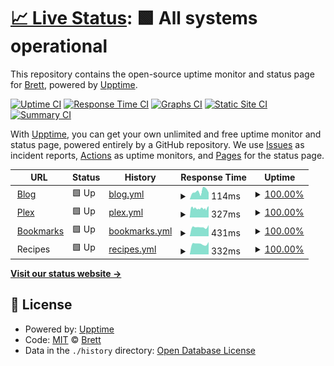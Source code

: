 # [📈 Live Status](https://brettinternet.com): <!--live status--> **🟩 All systems operational**

This repository contains the open-source uptime monitor and status page for [Brett](https://brettinternet.com), powered by [Upptime](https://github.com/upptime/upptime).

[![Uptime CI](https://github.com/brettinternet/status/workflows/Uptime%20CI/badge.svg)](https://github.com/brettinternet/status/actions?query=workflow%3A%22Uptime+CI%22)
[![Response Time CI](https://github.com/brettinternet/status/workflows/Response%20Time%20CI/badge.svg)](https://github.com/brettinternet/status/actions?query=workflow%3A%22Response+Time+CI%22)
[![Graphs CI](https://github.com/brettinternet/status/workflows/Graphs%20CI/badge.svg)](https://github.com/brettinternet/status/actions?query=workflow%3A%22Graphs+CI%22)
[![Static Site CI](https://github.com/brettinternet/status/workflows/Static%20Site%20CI/badge.svg)](https://github.com/brettinternet/status/actions?query=workflow%3A%22Static+Site+CI%22)
[![Summary CI](https://github.com/brettinternet/status/workflows/Summary%20CI/badge.svg)](https://github.com/brettinternet/status/actions?query=workflow%3A%22Summary+CI%22)

With [Upptime](https://upptime.js.org), you can get your own unlimited and free uptime monitor and status page, powered entirely by a GitHub repository. We use [Issues](https://github.com/brettinternet/status/issues) as incident reports, [Actions](https://github.com/brettinternet/status/actions) as uptime monitors, and [Pages](https://brettinternet.com) for the status page.

<!--start: status pages-->
<!-- This summary is generated by Upptime (https://github.com/upptime/upptime) -->
<!-- Do not edit this manually, your changes will be overwritten -->
<!-- prettier-ignore -->
| URL | Status | History | Response Time | Uptime |
| --- | ------ | ------- | ------------- | ------ |
| <img alt="" src="https://favicons.githubusercontent.com/brettinternet.com" height="13"> [Blog](https://brettinternet.com) | 🟩 Up | [blog.yml](https://github.com/brettinternet/status/commits/HEAD/history/blog.yml) | <details><summary><img alt="Response time graph" src="./graphs/blog/response-time-week.png" height="20"> 114ms</summary><br><a href="https://status.brettinternet.com/history/blog"><img alt="Response time 149" src="https://img.shields.io/endpoint?url=https%3A%2F%2Fraw.githubusercontent.com%2Fbrettinternet%2Fstatus%2FHEAD%2Fapi%2Fblog%2Fresponse-time.json"></a><br><a href="https://status.brettinternet.com/history/blog"><img alt="24-hour response time 97" src="https://img.shields.io/endpoint?url=https%3A%2F%2Fraw.githubusercontent.com%2Fbrettinternet%2Fstatus%2FHEAD%2Fapi%2Fblog%2Fresponse-time-day.json"></a><br><a href="https://status.brettinternet.com/history/blog"><img alt="7-day response time 114" src="https://img.shields.io/endpoint?url=https%3A%2F%2Fraw.githubusercontent.com%2Fbrettinternet%2Fstatus%2FHEAD%2Fapi%2Fblog%2Fresponse-time-week.json"></a><br><a href="https://status.brettinternet.com/history/blog"><img alt="30-day response time 118" src="https://img.shields.io/endpoint?url=https%3A%2F%2Fraw.githubusercontent.com%2Fbrettinternet%2Fstatus%2FHEAD%2Fapi%2Fblog%2Fresponse-time-month.json"></a><br><a href="https://status.brettinternet.com/history/blog"><img alt="1-year response time 149" src="https://img.shields.io/endpoint?url=https%3A%2F%2Fraw.githubusercontent.com%2Fbrettinternet%2Fstatus%2FHEAD%2Fapi%2Fblog%2Fresponse-time-year.json"></a></details> | <details><summary><a href="https://status.brettinternet.com/history/blog">100.00%</a></summary><a href="https://status.brettinternet.com/history/blog"><img alt="All-time uptime 100.00%" src="https://img.shields.io/endpoint?url=https%3A%2F%2Fraw.githubusercontent.com%2Fbrettinternet%2Fstatus%2FHEAD%2Fapi%2Fblog%2Fuptime.json"></a><br><a href="https://status.brettinternet.com/history/blog"><img alt="24-hour uptime 100.00%" src="https://img.shields.io/endpoint?url=https%3A%2F%2Fraw.githubusercontent.com%2Fbrettinternet%2Fstatus%2FHEAD%2Fapi%2Fblog%2Fuptime-day.json"></a><br><a href="https://status.brettinternet.com/history/blog"><img alt="7-day uptime 100.00%" src="https://img.shields.io/endpoint?url=https%3A%2F%2Fraw.githubusercontent.com%2Fbrettinternet%2Fstatus%2FHEAD%2Fapi%2Fblog%2Fuptime-week.json"></a><br><a href="https://status.brettinternet.com/history/blog"><img alt="30-day uptime 100.00%" src="https://img.shields.io/endpoint?url=https%3A%2F%2Fraw.githubusercontent.com%2Fbrettinternet%2Fstatus%2FHEAD%2Fapi%2Fblog%2Fuptime-month.json"></a><br><a href="https://status.brettinternet.com/history/blog"><img alt="1-year uptime 100.00%" src="https://img.shields.io/endpoint?url=https%3A%2F%2Fraw.githubusercontent.com%2Fbrettinternet%2Fstatus%2FHEAD%2Fapi%2Fblog%2Fuptime-year.json"></a></details>
| <img alt="" src="https://favicons.githubusercontent.com/plex.brettgardiner.net" height="13"> [Plex](https://plex.brettgardiner.net) | 🟩 Up | [plex.yml](https://github.com/brettinternet/status/commits/HEAD/history/plex.yml) | <details><summary><img alt="Response time graph" src="./graphs/plex/response-time-week.png" height="20"> 327ms</summary><br><a href="https://status.brettinternet.com/history/plex"><img alt="Response time 603" src="https://img.shields.io/endpoint?url=https%3A%2F%2Fraw.githubusercontent.com%2Fbrettinternet%2Fstatus%2FHEAD%2Fapi%2Fplex%2Fresponse-time.json"></a><br><a href="https://status.brettinternet.com/history/plex"><img alt="24-hour response time 381" src="https://img.shields.io/endpoint?url=https%3A%2F%2Fraw.githubusercontent.com%2Fbrettinternet%2Fstatus%2FHEAD%2Fapi%2Fplex%2Fresponse-time-day.json"></a><br><a href="https://status.brettinternet.com/history/plex"><img alt="7-day response time 327" src="https://img.shields.io/endpoint?url=https%3A%2F%2Fraw.githubusercontent.com%2Fbrettinternet%2Fstatus%2FHEAD%2Fapi%2Fplex%2Fresponse-time-week.json"></a><br><a href="https://status.brettinternet.com/history/plex"><img alt="30-day response time 323" src="https://img.shields.io/endpoint?url=https%3A%2F%2Fraw.githubusercontent.com%2Fbrettinternet%2Fstatus%2FHEAD%2Fapi%2Fplex%2Fresponse-time-month.json"></a><br><a href="https://status.brettinternet.com/history/plex"><img alt="1-year response time 603" src="https://img.shields.io/endpoint?url=https%3A%2F%2Fraw.githubusercontent.com%2Fbrettinternet%2Fstatus%2FHEAD%2Fapi%2Fplex%2Fresponse-time-year.json"></a></details> | <details><summary><a href="https://status.brettinternet.com/history/plex">100.00%</a></summary><a href="https://status.brettinternet.com/history/plex"><img alt="All-time uptime 100.00%" src="https://img.shields.io/endpoint?url=https%3A%2F%2Fraw.githubusercontent.com%2Fbrettinternet%2Fstatus%2FHEAD%2Fapi%2Fplex%2Fuptime.json"></a><br><a href="https://status.brettinternet.com/history/plex"><img alt="24-hour uptime 100.00%" src="https://img.shields.io/endpoint?url=https%3A%2F%2Fraw.githubusercontent.com%2Fbrettinternet%2Fstatus%2FHEAD%2Fapi%2Fplex%2Fuptime-day.json"></a><br><a href="https://status.brettinternet.com/history/plex"><img alt="7-day uptime 100.00%" src="https://img.shields.io/endpoint?url=https%3A%2F%2Fraw.githubusercontent.com%2Fbrettinternet%2Fstatus%2FHEAD%2Fapi%2Fplex%2Fuptime-week.json"></a><br><a href="https://status.brettinternet.com/history/plex"><img alt="30-day uptime 100.00%" src="https://img.shields.io/endpoint?url=https%3A%2F%2Fraw.githubusercontent.com%2Fbrettinternet%2Fstatus%2FHEAD%2Fapi%2Fplex%2Fuptime-month.json"></a><br><a href="https://status.brettinternet.com/history/plex"><img alt="1-year uptime 100.00%" src="https://img.shields.io/endpoint?url=https%3A%2F%2Fraw.githubusercontent.com%2Fbrettinternet%2Fstatus%2FHEAD%2Fapi%2Fplex%2Fuptime-year.json"></a></details>
| <img alt="" src="https://favicons.githubusercontent.com/bookmarks.brettgardiner.net" height="13"> [Bookmarks](https://bookmarks.brettgardiner.net/u:brett) | 🟩 Up | [bookmarks.yml](https://github.com/brettinternet/status/commits/HEAD/history/bookmarks.yml) | <details><summary><img alt="Response time graph" src="./graphs/bookmarks/response-time-week.png" height="20"> 431ms</summary><br><a href="https://status.brettinternet.com/history/bookmarks"><img alt="Response time 408" src="https://img.shields.io/endpoint?url=https%3A%2F%2Fraw.githubusercontent.com%2Fbrettinternet%2Fstatus%2FHEAD%2Fapi%2Fbookmarks%2Fresponse-time.json"></a><br><a href="https://status.brettinternet.com/history/bookmarks"><img alt="24-hour response time 523" src="https://img.shields.io/endpoint?url=https%3A%2F%2Fraw.githubusercontent.com%2Fbrettinternet%2Fstatus%2FHEAD%2Fapi%2Fbookmarks%2Fresponse-time-day.json"></a><br><a href="https://status.brettinternet.com/history/bookmarks"><img alt="7-day response time 431" src="https://img.shields.io/endpoint?url=https%3A%2F%2Fraw.githubusercontent.com%2Fbrettinternet%2Fstatus%2FHEAD%2Fapi%2Fbookmarks%2Fresponse-time-week.json"></a><br><a href="https://status.brettinternet.com/history/bookmarks"><img alt="30-day response time 416" src="https://img.shields.io/endpoint?url=https%3A%2F%2Fraw.githubusercontent.com%2Fbrettinternet%2Fstatus%2FHEAD%2Fapi%2Fbookmarks%2Fresponse-time-month.json"></a><br><a href="https://status.brettinternet.com/history/bookmarks"><img alt="1-year response time 408" src="https://img.shields.io/endpoint?url=https%3A%2F%2Fraw.githubusercontent.com%2Fbrettinternet%2Fstatus%2FHEAD%2Fapi%2Fbookmarks%2Fresponse-time-year.json"></a></details> | <details><summary><a href="https://status.brettinternet.com/history/bookmarks">100.00%</a></summary><a href="https://status.brettinternet.com/history/bookmarks"><img alt="All-time uptime 100.00%" src="https://img.shields.io/endpoint?url=https%3A%2F%2Fraw.githubusercontent.com%2Fbrettinternet%2Fstatus%2FHEAD%2Fapi%2Fbookmarks%2Fuptime.json"></a><br><a href="https://status.brettinternet.com/history/bookmarks"><img alt="24-hour uptime 100.00%" src="https://img.shields.io/endpoint?url=https%3A%2F%2Fraw.githubusercontent.com%2Fbrettinternet%2Fstatus%2FHEAD%2Fapi%2Fbookmarks%2Fuptime-day.json"></a><br><a href="https://status.brettinternet.com/history/bookmarks"><img alt="7-day uptime 100.00%" src="https://img.shields.io/endpoint?url=https%3A%2F%2Fraw.githubusercontent.com%2Fbrettinternet%2Fstatus%2FHEAD%2Fapi%2Fbookmarks%2Fuptime-week.json"></a><br><a href="https://status.brettinternet.com/history/bookmarks"><img alt="30-day uptime 100.00%" src="https://img.shields.io/endpoint?url=https%3A%2F%2Fraw.githubusercontent.com%2Fbrettinternet%2Fstatus%2FHEAD%2Fapi%2Fbookmarks%2Fuptime-month.json"></a><br><a href="https://status.brettinternet.com/history/bookmarks"><img alt="1-year uptime 100.00%" src="https://img.shields.io/endpoint?url=https%3A%2F%2Fraw.githubusercontent.com%2Fbrettinternet%2Fstatus%2FHEAD%2Fapi%2Fbookmarks%2Fuptime-year.json"></a></details>
| <img alt="" src="https://favicons.githubusercontent.com/null" height="13"> Recipes | 🟩 Up | [recipes.yml](https://github.com/brettinternet/status/commits/HEAD/history/recipes.yml) | <details><summary><img alt="Response time graph" src="./graphs/recipes/response-time-week.png" height="20"> 332ms</summary><br><a href="https://status.brettinternet.com/history/recipes"><img alt="Response time 321" src="https://img.shields.io/endpoint?url=https%3A%2F%2Fraw.githubusercontent.com%2Fbrettinternet%2Fstatus%2FHEAD%2Fapi%2Frecipes%2Fresponse-time.json"></a><br><a href="https://status.brettinternet.com/history/recipes"><img alt="24-hour response time 391" src="https://img.shields.io/endpoint?url=https%3A%2F%2Fraw.githubusercontent.com%2Fbrettinternet%2Fstatus%2FHEAD%2Fapi%2Frecipes%2Fresponse-time-day.json"></a><br><a href="https://status.brettinternet.com/history/recipes"><img alt="7-day response time 332" src="https://img.shields.io/endpoint?url=https%3A%2F%2Fraw.githubusercontent.com%2Fbrettinternet%2Fstatus%2FHEAD%2Fapi%2Frecipes%2Fresponse-time-week.json"></a><br><a href="https://status.brettinternet.com/history/recipes"><img alt="30-day response time 326" src="https://img.shields.io/endpoint?url=https%3A%2F%2Fraw.githubusercontent.com%2Fbrettinternet%2Fstatus%2FHEAD%2Fapi%2Frecipes%2Fresponse-time-month.json"></a><br><a href="https://status.brettinternet.com/history/recipes"><img alt="1-year response time 321" src="https://img.shields.io/endpoint?url=https%3A%2F%2Fraw.githubusercontent.com%2Fbrettinternet%2Fstatus%2FHEAD%2Fapi%2Frecipes%2Fresponse-time-year.json"></a></details> | <details><summary><a href="https://status.brettinternet.com/history/recipes">100.00%</a></summary><a href="https://status.brettinternet.com/history/recipes"><img alt="All-time uptime 100.00%" src="https://img.shields.io/endpoint?url=https%3A%2F%2Fraw.githubusercontent.com%2Fbrettinternet%2Fstatus%2FHEAD%2Fapi%2Frecipes%2Fuptime.json"></a><br><a href="https://status.brettinternet.com/history/recipes"><img alt="24-hour uptime 100.00%" src="https://img.shields.io/endpoint?url=https%3A%2F%2Fraw.githubusercontent.com%2Fbrettinternet%2Fstatus%2FHEAD%2Fapi%2Frecipes%2Fuptime-day.json"></a><br><a href="https://status.brettinternet.com/history/recipes"><img alt="7-day uptime 100.00%" src="https://img.shields.io/endpoint?url=https%3A%2F%2Fraw.githubusercontent.com%2Fbrettinternet%2Fstatus%2FHEAD%2Fapi%2Frecipes%2Fuptime-week.json"></a><br><a href="https://status.brettinternet.com/history/recipes"><img alt="30-day uptime 100.00%" src="https://img.shields.io/endpoint?url=https%3A%2F%2Fraw.githubusercontent.com%2Fbrettinternet%2Fstatus%2FHEAD%2Fapi%2Frecipes%2Fuptime-month.json"></a><br><a href="https://status.brettinternet.com/history/recipes"><img alt="1-year uptime 100.00%" src="https://img.shields.io/endpoint?url=https%3A%2F%2Fraw.githubusercontent.com%2Fbrettinternet%2Fstatus%2FHEAD%2Fapi%2Frecipes%2Fuptime-year.json"></a></details>

<!--end: status pages-->

[**Visit our status website →**](https://brettinternet.com)

## 📄 License

- Powered by: [Upptime](https://github.com/upptime/upptime)
- Code: [MIT](./LICENSE) © [Brett](https://brettinternet.com)
- Data in the `./history` directory: [Open Database License](https://opendatacommons.org/licenses/odbl/1-0/)
